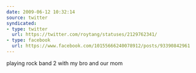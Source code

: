 ```yaml
---
date: 2009-06-12 10:32:14
source: twitter
syndicated:
- type: twitter
  url: https://twitter.com/roytang/statuses/2129762341/
- type: facebook
  url: https://www.facebook.com/10155666240078912/posts/93390842961
---
```


playing rock band 2 with my bro and our mom